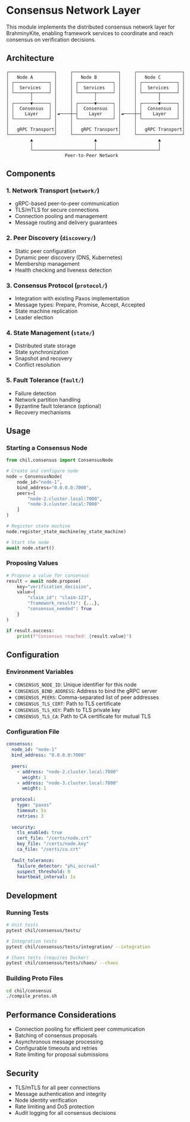 # Consensus Network Layer

This module implements the distributed consensus network layer for BrahminyKite, enabling framework services to coordinate and reach consensus on verification decisions.

## Architecture

```
┌─────────────────┐     ┌─────────────────┐     ┌─────────────────┐
│   Node A        │     │   Node B        │     │   Node C        │
│ ┌─────────────┐ │     │ ┌─────────────┐ │     │ ┌─────────────┐ │
│ │  Services   │ │     │ │  Services   │ │     │ │  Services   │ │
│ └──────┬──────┘ │     │ └──────┬──────┘ │     │ └──────┬──────┘ │
│        │        │     │        │        │     │        │        │
│ ┌──────▼──────┐ │     │ ┌──────▼──────┐ │     │ ┌──────▼──────┐ │
│ │  Consensus  │ │     │ │  Consensus  │ │     │ │  Consensus  │ │
│ │    Layer    │ │◄────┼─┤    Layer    │ │◄────┼─┤    Layer    │ │
│ └─────────────┘ │     │ └─────────────┘ │     │ └─────────────┘ │
│                 │     │                 │     │                 │
│   gRPC Transport│     │   gRPC Transport│     │   gRPC Transport│
└─────────────────┘     └─────────────────┘     └─────────────────┘
         ▲                       ▲                       ▲
         │                       │                       │
         └───────────────────────┴───────────────────────┘
                      Peer-to-Peer Network
```

## Components

### 1. **Network Transport** (`network/`)
- gRPC-based peer-to-peer communication
- TLS/mTLS for secure connections
- Connection pooling and management
- Message routing and delivery guarantees

### 2. **Peer Discovery** (`discovery/`)
- Static peer configuration
- Dynamic peer discovery (DNS, Kubernetes)
- Membership management
- Health checking and liveness detection

### 3. **Consensus Protocol** (`protocol/`)
- Integration with existing Paxos implementation
- Message types: Prepare, Promise, Accept, Accepted
- State machine replication
- Leader election

### 4. **State Management** (`state/`)
- Distributed state storage
- State synchronization
- Snapshot and recovery
- Conflict resolution

### 5. **Fault Tolerance** (`fault/`)
- Failure detection
- Network partition handling
- Byzantine fault tolerance (optional)
- Recovery mechanisms

## Usage

### Starting a Consensus Node

```python
from chil.consensus import ConsensusNode

# Create and configure node
node = ConsensusNode(
    node_id="node-1",
    bind_address="0.0.0.0:7000",
    peers=[
        "node-2.cluster.local:7000",
        "node-3.cluster.local:7000"
    ]
)

# Register state machine
node.register_state_machine(my_state_machine)

# Start the node
await node.start()
```

### Proposing Values

```python
# Propose a value for consensus
result = await node.propose(
    key="verification_decision",
    value={
        "claim_id": "claim-123",
        "framework_results": {...},
        "consensus_needed": True
    }
)

if result.success:
    print(f"Consensus reached: {result.value}")
```

## Configuration

### Environment Variables

- `CONSENSUS_NODE_ID`: Unique identifier for this node
- `CONSENSUS_BIND_ADDRESS`: Address to bind the gRPC server
- `CONSENSUS_PEERS`: Comma-separated list of peer addresses
- `CONSENSUS_TLS_CERT`: Path to TLS certificate
- `CONSENSUS_TLS_KEY`: Path to TLS private key
- `CONSENSUS_TLS_CA`: Path to CA certificate for mutual TLS

### Configuration File

```yaml
consensus:
  node_id: "node-1"
  bind_address: "0.0.0.0:7000"
  
  peers:
    - address: "node-2.cluster.local:7000"
      weight: 1
    - address: "node-3.cluster.local:7000"
      weight: 1
  
  protocol:
    type: "paxos"
    timeout: 5s
    retries: 3
    
  security:
    tls_enabled: true
    cert_file: "/certs/node.crt"
    key_file: "/certs/node.key"
    ca_file: "/certs/ca.crt"
    
  fault_tolerance:
    failure_detector: "phi_accrual"
    suspect_threshold: 8
    heartbeat_interval: 1s
```

## Development

### Running Tests

```bash
# Unit tests
pytest chil/consensus/tests/

# Integration tests
pytest chil/consensus/tests/integration/ --integration

# Chaos tests (requires Docker)
pytest chil/consensus/tests/chaos/ --chaos
```

### Building Proto Files

```bash
cd chil/consensus
./compile_protos.sh
```

## Performance Considerations

- Connection pooling for efficient peer communication
- Batching of consensus proposals
- Asynchronous message processing
- Configurable timeouts and retries
- Rate limiting for proposal submissions

## Security

- TLS/mTLS for all peer connections
- Message authentication and integrity
- Node identity verification
- Rate limiting and DoS protection
- Audit logging for all consensus decisions